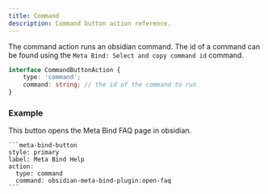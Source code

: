 ```yaml
---
title: Command
description: Command button action reference.
---
```


The command action runs an obsidian command. The id of a command can be found using the `Meta Bind: Select and copy command id` command.

```ts
interface CommandButtonAction {
	type: 'command';
	command: string; // the id of the command to run
}
```

### Example

This button opens the Meta Bind FAQ page in obsidian.

````custom_markdown {5-6}
```meta-bind-button
style: primary
label: Meta Bind Help
action:
  type: command
  command: obsidian-meta-bind-plugin:open-faq
```
````
